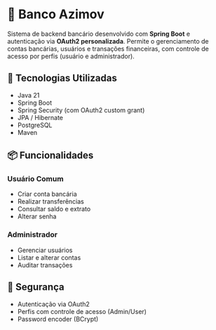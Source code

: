 # 🏦 Banco Azimov

Sistema de backend bancário desenvolvido com **Spring Boot** e autenticação via **OAuth2 personalizada**. Permite o gerenciamento de contas bancárias, usuários e transações financeiras, com controle de acesso por perfis (usuário e administrador).

## 🚀 Tecnologias Utilizadas

- Java 21
- Spring Boot
- Spring Security (com OAuth2 custom grant)
- JPA / Hibernate
- PostgreSQL
- Maven

## 📦 Funcionalidades

### Usuário Comum
- Criar conta bancária
- Realizar transferências
- Consultar saldo e extrato
- Alterar senha

### Administrador
- Gerenciar usuários
- Listar e alterar contas
- Auditar transações

## 🔐 Segurança

- Autenticação via OAuth2 
- Perfis com controle de acesso (Admin/User)
- Password encoder (BCrypt)

